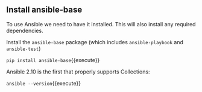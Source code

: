 ## Install ansible-base

To use Ansible we need to have it installed. This will also install any required dependencies.

Install the `ansible-base` package (which includes `ansible-playbook` and `ansible-test`)

`pip install ansible-base`{{execute}}

Ansible 2.10 is the first that properly supports Collections:

`ansible --version`{{execute}}
